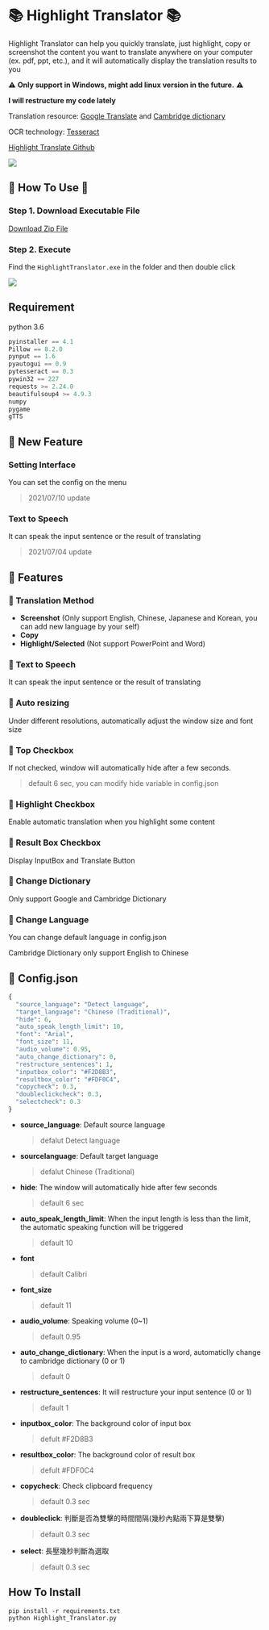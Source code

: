 # :books: Highlight Translator :books:
Highlight Translator can help you quickly translate, just highlight, copy or screenshot the content you want to translate anywhere on your computer (ex. pdf, ppt, etc.), and it will automatically display the translation results to you

:warning: **Only support in Windows, might add linux version in the future.** :warning:

**I will restructure my code lately**


Translation resource: [Google Translate](https://translate.google.com.tw) and [Cambridge dictionary](https://dictionary.cambridge.org)

OCR technology: [Tesseract](https://github.com/tesseract-ocr/tesseract)

[Highlight Translate Github](https://github.com/Coolshanlan/Copy-Translator)

![](https://github.com/Coolshanlan/Highlight-Translator/blob/master/image/demo.gif)
## :small_red_triangle_down: How To Use :small_red_triangle_down:
### Step 1. Download Executable File
[Download Zip File](https://bit.ly/37QQvgN)
### Step 2. Execute
Find the `HighlightTranslator.exe` in the folder and then double click

![](https://github.com/Coolshanlan/Highlight-Translator/blob/master/image/executablefile.png)
## Requirement
python 3.6
``` python
pyinstaller == 4.1
Pillow == 8.2.0
pynput == 1.6
pyautogui == 0.9
pytesseract == 0.3
pywin32 == 227
requests >= 2.24.0
beautifulsoup4 >= 4.9.3
numpy
pygame
gTTS
```
## :loudspeaker: New Feature
### Setting Interface
You can set the config on the menu
> 2021/07/10 update
### Text to Speech
It can speak the input sentence or the result of translating
> 2021/07/04 update

## :dart: Features
### :key: Translation Method
- **Screenshot** (Only support English, Chinese, Japanese and Korean, you can add new language by your self)
- **Copy**
- **Highlight/Selected** (Not support PowerPoint and Word)
### :key: Text to Speech
It can speak the input sentence or the result of translating
### :pushpin: Auto resizing
Under different resolutions, automatically adjust the window size and font size
### :pushpin: Top Checkbox
If not checked, window will automatically hide after a few seconds.
> default 6 sec, you can modify hide variable in config.json
### :pushpin: Highlight Checkbox
Enable automatic translation when you highlight some content
### :pushpin: Result Box Checkbox
Display InputBox and Translate Button
### :pushpin: Change Dictionary
Only support Google and Cambridge Dictionary
### :pushpin: Change Language
You can change default language in config.json

Cambridge Dictionary only support English to Chinese


## :bookmark_tabs: Config.json
``` python
{
  "source_language": "Detect language",
  "target_language": "Chinese (Traditional)",
  "hide": 6,
  "auto_speak_length_limit": 10,
  "font": "Arial",
  "font_size": 11,
  "audio_volume": 0.95,
  "auto_change_dictionary": 0,
  "restructure_sentences": 1,
  "inputbox_color": "#F2D8B3",
  "resultbox_color": "#FDF0C4",
  "copycheck": 0.3,
  "doubleclickcheck": 0.3,
  "selectcheck": 0.3
}
```
- **source_language**: Default source language
  > defalut Detect language
- **sourcelanguage**: Default target language
  > defalut Chinese (Traditional)
- **hide**: The window will automatically hide after few seconds
  > default 6 sec
- **auto_speak_length_limit**: When the input length is less than the limit, the automatic speaking function will be triggered
  > default 10
- **font**
  > default Calibri
- **font_size**
  > default 11
- **audio_volume**: Speaking volume (0~1)
  > default 0.95
- **auto_change_dictionary**: When the input is a word, automaticlly change to cambridge dictionary (0 or 1)
  > default 0
- **restructure_sentences**: It will restructure your input sentence (0 or 1)
  > default 1
- **inputbox_color**: The background color of input box
  > defult #F2D8B3
- **resultbox_color**: The background color of result box
  > defult #FDF0C4
- **copycheck**: Check clipboard frequency
  > default 0.3 sec
- **doubleclick**: 判斷是否為雙擊的時間間隔(幾秒內點兩下算是雙擊)
  > default 0.3 sec
- **select**: 長壓幾秒判斷為選取
  > default 0.3 sec


## How To Install
```
pip install -r requirements.txt
python Highlight_Translator.py
```
